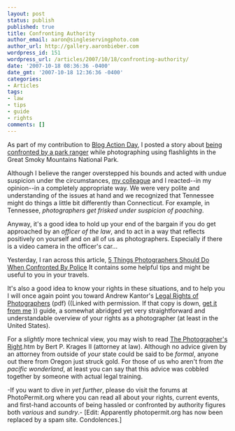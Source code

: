 ```yaml
---
layout: post
status: publish
published: true
title: Confronting Authority
author_email: aaron@singleservingphoto.com
author_url: http://gallery.aaronbieber.com
wordpress_id: 151
wordpress_url: /articles/2007/10/18/confronting-authority/
date: '2007-10-18 08:36:36 -0400'
date_gmt: '2007-10-18 12:36:36 -0400'
categories:
- Articles
tags:
- law
- tips
- guide
- rights
comments: []
---
```

As part of my contribution to [Blog Action
Day](http://blogactionday.com), I posted a story about [being confronted
by a park
ranger](/articles/2007/10/16/protecting-our-national-parks-one-photographers-story/)
while photographing using flashlights in the Great Smoky Mountains
National Park.

Although I believe the ranger overstepped his bounds and acted with
undue suspicion under the circumstances, [my
colleague](http://www.curiouslens.com) and I reacted--in my opinion--in a
completely appropriate way. We were very polite and understanding of the
issues at hand and we recognized that Tennessee might do things a little
bit differently than Connecticut. For example, in Tennessee,
_photographers get frisked under suspicion of poaching_.

Anyway, it's a good idea to hold up your end of the bargain if you do
get approached by an _officer of the law_, and to act in a way that
reflects positively on yourself and on all of us as photographers.
Especially if there is a video camera in the officer's car...

Yesterday, I ran across this article, [5 Things Photographers Should Do
When Confronted By
Police](http://www.photographybay.com/2007/05/16/5-things-photographers-should-do-when-confronted-by-police/.)
It contains some helpful tips and might be useful to you in your
travels.

It's also a good idea to know your rights in these situations, and to
help you I will once again point you toward Andrew Kantor's [Legal
Rights of
Photographers](http://www.kantor.com/useful/Legal-Rights-of-Photographers.pdf)
(pdf) ((Linked with permission. If that copy is down, [get it from
me](http://www.singleservingphoto.com/articles/docs/Legal-Rights-of-Photographers.pdf)
)) guide, a somewhat abridged yet very straightforward and
understandable overview of your rights as a photographer (at least in
the United States).

For a _slightly_ more technical view, you may wish to read [The
Photographer's Right](http://www.krages.com/phoright).htm by Bert P.
Krages II (attorney at law). Although no advice given by an attorney
from outside of _your_ state could be said to be _formal_, anyone
out there from Oregon just struck gold. For those of us who aren't from
_the pacific wonderland_, at least you can say that this advice was
cobbled together by someone with actual legal training.

-If you want to dive in _yet further_, please do visit the forums at
PhotoPermit.org where you can read all about your rights, current
events, and first-hand accounts of being hassled or confronted by
authority figures both _various_ and _sundry_.- \[Edit: Apparently
photopermit.org has now been replaced by a spam site. Condolences.\]

